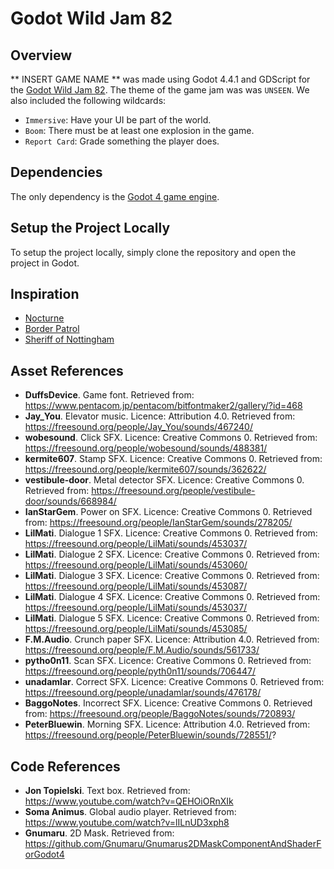 # Godot Wild Jam 82

## Overview
** INSERT GAME NAME ** was made using Godot 4.4.1 and GDScript for the [Godot Wild Jam 82](https://itch.io/jam/godot-wild-jam-82). The theme of the game jam was was `UNSEEN`. We also included the  following wildcards:
- `Immersive`: Have your UI be part of the world.
- `Boom`: There must be at least one explosion in the game.
- `Report Card`: Grade something the player does.

## Dependencies

The only dependency is the [Godot 4 game engine](https://godotengine.org/). 

## Setup the Project Locally

To setup the project locally, simply clone the repository and open the project in Godot. 

## Inspiration
- [Nocturne](https://sunspoken.itch.io/nocturne )
- [Border Patrol](https://store.steampowered.com/app/3134670/Border_Patrol/)
- [Sheriff of Nottingham](https://www.gamesworld.com.au/product/sheriff-of-nottingham-2nd-edition/)

## Asset References
- **DuffsDevice**. Game font. Retrieved from: https://www.pentacom.jp/pentacom/bitfontmaker2/gallery/?id=468
- **Jay_You**. Elevator music. Licence: Attribution 4.0. Retrieved from: https://freesound.org/people/Jay_You/sounds/467240/ 
- **wobesound**. Click SFX. Licence: Creative Commons 0. Retrieved from: https://freesound.org/people/wobesound/sounds/488381/
- **kermite607**. Stamp SFX. Licence: Creative Commons 0. Retrieved from: https://freesound.org/people/kermite607/sounds/362622/
- **vestibule-door**. Metal detector SFX. Licence: Creative Commons 0. Retrieved from: https://freesound.org/people/vestibule-door/sounds/668984/
- **IanStarGem**. Power on SFX. Licence: Creative Commons 0. Retrieved from: https://freesound.org/people/IanStarGem/sounds/278205/
- **LilMati**. Dialogue 1 SFX. Licence: Creative Commons 0. Retrieved from: https://freesound.org/people/LilMati/sounds/453037/
- **LilMati**. Dialogue 2 SFX. Licence: Creative Commons 0. Retrieved from: https://freesound.org/people/LilMati/sounds/453060/
- **LilMati**. Dialogue 3 SFX. Licence: Creative Commons 0. Retrieved from: https://freesound.org/people/LilMati/sounds/453087/
- **LilMati**. Dialogue 4 SFX. Licence: Creative Commons 0. Retrieved from: https://freesound.org/people/LilMati/sounds/453037/
- **LilMati**. Dialogue 5 SFX. Licence: Creative Commons 0. Retrieved from: https://freesound.org/people/LilMati/sounds/453085/
- **F.M.Audio**. Crunch paper SFX. Licence: Attribution 4.0. Retrieved from: https://freesound.org/people/F.M.Audio/sounds/561733/
- **pytho0n11**. Scan SFX. Licence: Creative Commons 0. Retrieved from: https://freesound.org/people/pyth0n11/sounds/706447/
- **unadamlar**. Correct SFX. Licence: Creative Commons 0. Retrieved from: https://freesound.org/people/unadamlar/sounds/476178/
- **BaggoNotes**. Incorrect SFX. Licence: Creative Commons 0. Retrieved from: https://freesound.org/people/BaggoNotes/sounds/720893/
- **PeterBluewin**. Morning SFX. Licence: Attribution 4.0. Retrieved from: https://freesound.org/people/PeterBluewin/sounds/728551/?

## Code References
- **Jon Topielski**. Text box. Retrieved from: https://www.youtube.com/watch?v=QEHOiORnXIk 
- **Soma Animus**. Global audio player. Retrieved from: https://www.youtube.com/watch?v=lILnUD3xph8
- **Gnumaru**. 2D Mask. Retrieved from: https://github.com/Gnumaru/Gnumarus2DMaskComponentAndShaderForGodot4